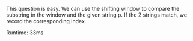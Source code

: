 This question is easy. We can use the shifting window to compare the substring in the window and the given string p. If the 2 strings match, we record the corresponding index.

Runtime: 33ms
